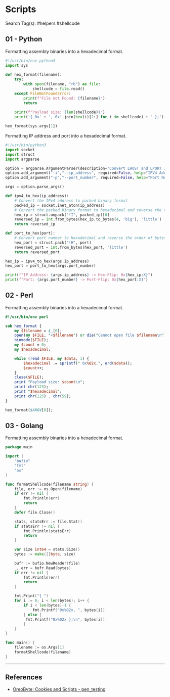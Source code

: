 # Scripts

Search Tag(s): #helpers #shellcode

## 01 - Python

Formatting assembly binaries into a hexadecimal format.

```python
#!/usr/bin/env python3  
import sys  
  
def hex_format(filename):
    try:  
        with open(filename, "rb") as file:
            shellcode = file.read()
    except FileNotFoundError:  
        print(f"File not Found: {filename}")  
        return  
  
    print(f"Payload size: {len(shellcode)}")  
    print('{ 0x' + ', 0x'.join(hex(i)[2:] for i in shellcode) + ' };')

hex_format(sys.argv[1])
```

Formatting IP address and port into a hexadecimal format.

```python
#!/usr/bin/python3
import socket
import struct
import argparse

option = argparse.ArgumentParser(description="Convert LHOST and LPORT Into there Valid Hex format for Assembly")
option.add_argument("-i","--ip_address", required=False, help="IPV4 Address or LHOST of the Revshell Listener", type=str, default="10.10.14.4")
option.add_argument("-p","--port_number", required=False, help="Port Number or LPORT of the Revshell Listener", type=int, default=8443)

args = option.parse_args()

def ipv4_to_hex(ip_address):
    # Convert the IPv4 address to packed binary format
    packed_ip = socket.inet_aton(ip_address)
    # Convert the packed binary format to hexadecimal and reverse the order of bytes
    hex_ip = struct.unpack("!I", packed_ip)[0]
    reversed_ip = int.from_bytes(hex_ip.to_bytes(4, 'big'), 'little')
    return reversed_ip

def port_to_hex(port):
    # Convert port number to hexadecimal and reverse the order of bytes
    hex_port = struct.pack("!H", port)
    reversed_port = int.from_bytes(hex_port, 'little')
    return reversed_port

hex_ip = ipv4_to_hex(args.ip_address)
hex_port = port_to_hex(args.port_number)

print(f"IP Address: {args.ip_address} -> Hex-Flip: 0x{hex_ip:X}")
print(f"Port: {args.port_number} -> Port-Flip: 0x{hex_port:X}")
```

## 02 - Perl

Formatting assembly binaries into a hexadecimal format.

```perl
#!/usr/bin/env perl

sub hex_format {
    my $filename = $_[0];
    open(my $FILE, "<$filename") or die("Cannot open file $filename\n");
    binmode($FILE);
    my $count = 0;
    my $hexadecimal;

    while (read $FILE, my $data, 1) {
        $hexadecimal .= sprintf(" 0x%02x,", ord($data));
        $count++;
    }
    close($FILE);
    print "Payload size: $count\n";
    print chr(123);
    print "$hexadecimal";
    print chr(125) . chr(59);
}

hex_format($ARGV[0]);
```

## 03 - Golang

Formatting assembly binaries into a hexadecimal format.

```go
package main

import (
	"bufio"
	"fmt"
	"os"
)

func formatShellcode(filename string) {
	file, err := os.Open(filename)
	if err != nil {
		fmt.Println(err)
		return
	}
	defer file.Close()

	stats, statsErr := file.Stat()
	if statsErr != nil {
		fmt.Println(statsErr)
		return
	}

	var size int64 = stats.Size()
	bytes := make([]byte, size)

	bufr := bufio.NewReader(file)
	_, err = bufr.Read(bytes)
	if err != nil {
		fmt.Println(err)
		return
	}

	fmt.Print("{ ")
	for i := 0; i < len(bytes); i++ {
		if i < len(bytes)-1 {
			fmt.Printf("0x%02x, ", bytes[i])
		} else {
		 fmt.Printf("0x%02x };\n", bytes[i])
		}
	}
}

func main() {
	filename := os.Args[1]
	formatShellcode(filename)
}
```

---
## References

- [OreoByte: Cookies and Scripts - pen_testing](https://github.com/OreoByte/cookies_and_scripts/tree/main/pen_testing)